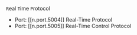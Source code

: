 

`R`eal `T`ime `P`rotocol

- Port: [[n.port.5004]] Real-Time Protocol
- Port: [[n.port.5005]] Real-Time Control Protocol
